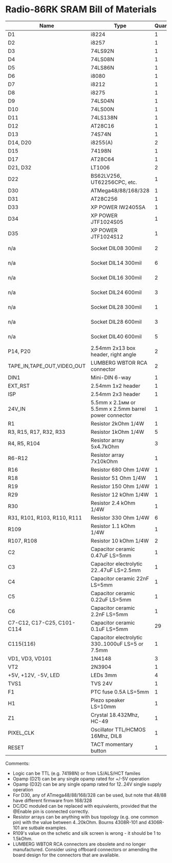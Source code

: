 # Radio-86RK SRAM Bill of Materials

Name    | Type      | Quantity  | Notes
------- | --------- | --------- | ------
D1      | i8224     | 1         | eBay
D2      | i8257     | 1         | eBay 	
D3      | 74LS92N   | 1 	    | 
D4      | 74LS08N   | 1 	    |
D5      | 74LS86N   | 1 	    |
D6      | i8080     | 1 	    | eBay
D7      | i8212     | 1         | eBay
D8      | i8275     | 1         | eBay
D9      | 74LS04N   | 1         | 	 
D10     | 74LS00N   | 1         | 	 
D11     | 74LS138N  | 1         | 	 
D12     | AT28C16   | 1         | 	 
D13     | 74S74N    | 1 	    | 
D14, D20| i8255(A)  | 2         | eBay	 
D15     | 74198N    | 1 	    | eBay
D17     | AT28C64   | 1         | eBay
D21, D32| LT1006    | 2         |
D22     | BS62LV256, UT62256CPC, etc. | 1 | 	 
D30     | ATMega48/88/168/328 | 1 | 	 
D31     | AT28C256  | 1         | 	 
D33     | XP POWER IW2405SA | 1 | or similar
D34     | XP POWER JTF1024S05 | 1 | or similar
D35     | XP POWER JTF1024S12 | 1 | or similar
n/a | Socket DIL08 300mil | 2 | optional but recommended
n/a | Socket DIL14 300mil | 6 | optional but recommended
n/a | Socket DIL16 300mil | 2 | optional but recommended
n/a | Socket DIL24 600mil | 3 | optional but recommended
n/a | Socket DIL28 300mil | 1 | optional but recommended
n/a | Socket DIL28 600mil | 3 | optional but recommended
n/a | Socket DIL40 600mil | 5 | optional but recommended
P14, P20| 2.54mm 2x13 box header, right angle | 2 | 	 
TAPE_IN,TAPE_OUT,VIDEO_OUT | LUMBERG WBTOR RCA connector | 2 | obsolete
DIN1    | Mini-DIN 6-way    | 1 |
EXT_RST | 2.54mm 1x2 header | 1 | 	 
ISP     | 2.54mm 2x3 header | 1 | 	 
24V_IN  | 5.5mm x 2.1мм or 5.5mm x 2.5mm barrel power connector | 1 | 	 
R1  | Resistor 2kOhm 1/4W | 1 | 	 
R3, R15, R17, R32, R33 | Resistor 1kOhm 1/4W |	5 | 	 
R4, R5, R104 | Resistor array 5x4.7kOhm | 3 | bus topology	 
R6-R12  | Resistor array 7x10kOhm |	1 | bus topology
R16     | Resistor 680 Ohm 1/4W | 1 |
R18     | Resistor 51 Ohm 1/4W | 1 | 	 
R19     | Resistor 150 Ohm  1/4W | 1 | 	 
R29     | Resistor 12 kOhm 1/4W | 1 | 	 
R30     | Resistor 2.4 kOhm 1/4W | 1 | 	 
R31, R101, R103, R110, R111 | Resistor 330 Ohm 1/4W | 6 | 	 
R109    | Resistor 1.1 kOhm 1/4W | 1 |  	  	 
R107, R108 | Resistor 10 kOhm 1/4W | 2 | 	 
C2 	    | Capacitor ceramic 0.47uF LS=5mm |	1 | 	 
C3 	    | Capacitor electrolytic 22..47uF LS=2.5mm | 1 | 	 
C4 	    | Capacitor ceramic 22nF LS=5mm | 1 | 	 
C5 	    | Capacitor ceramic 0.22uF LS=5mm | 1 | 	 
C6 	    | Capacitor ceramic 2.2nF LS=5mm  | 1 |  	 
C7-C12, C17-C25, C101-C114 | Capacitor ceramic 0.1uF LS=5mm | 29 | 	 
C115(116) |	Capacitor electrolytic 330..1000uF LS=5 or 7.5mm | 1 | 	 
VD1, VD3, VD101 | 1N4148 | 3 | 	 
VT2     | 2N3904 | 1 | 	 
+5V, +12V, -5V, LED | LEDs 3mm | 4 | 	 
TVS1    | TVS 24V | 1 | 	 
F1      | PTC fuse 0.5A LS=5mm  | 1 | 	 
H1      | Piezo speaker LS=10mm | 1 | 	 
Z1      | Crystal 18.432Mhz, HC-49 | 1 | 	 
PIXEL_CLK |	Oscillator TTL/HCMOS 16Mhz, DIL8 | 1 | 	 
RESET   | TACT momentary button | 1 | 	 

Comments:
* Logic can be TTL (e.g. 74198N) or from LS/ALS/HCT familes
* Opamp (D21) can be any single opamp rated for +/-5V operation
* Opamp (D32) can be any single opamp rated for 12..24V single supply operation
* For D30, any of ATmega48/88/168/328 can be used, but note that 48/88 have different firmware from 168/328
* DC/DC moduled can be replaced with equivalents, provided that the @Enable pin is connected correctly.
* Resistor arrays can be anything with bus topology (e.g. one common pin) with the value between 4..20kOhm. Bourns 4308R-101 and 4306R-101 are sutbale examples. 
* R109's value on the schetic and silk screen is wrong - it should be 1 to 1.5kOhm.
* LUMBERG WBTOR RCA connectors are obsolete and no longer manufactured. Consider using offboard connectors or amending the board design for the connectors that are available.
